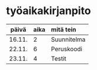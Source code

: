 # työaikakirjanpito

| päivä | aika | mitä tein  |
| :----:|:-----| :-----|
| 16.11. | 2    | Suunnitelma |
| 22.11. | 6    | Peruskoodi |
| 23.11. | 4    | Testit |